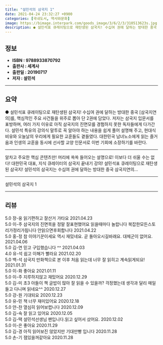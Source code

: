 ```yaml
---
title: "설민석의 삼국지 1"
date: 2021-04-24 23:32:27 +0900
categories: [국내도서, 역사와문화]
image: https://bimage.interpark.com/goods_image/3/6/2/3/310513623s.jpg
description: ● 설민석표 큐레이팅으로 재탄생된 삼국지! 수십여 권에 달하는 방대한 중국 [삼국지연의]를, 핵심적인 주요 사건들을 위주로 뽑아 단 2권에 담았다. 저자는 삼국지 입문서를 표방하며, 여러 가지 이유로 아직 삼국지의 진면모를 경험하지 못한 독자들에게 다가간다. 설민석 특유의 강의식 말투
---
```


## **정보**

- **ISBN : 9788933870792**
- **출판사 : 세계사**
- **출판일 : 20190717**
- **저자 : 설민석**

------



## **요약**

●  설민석표 큐레이팅으로 재탄생된 삼국지! 수십여 권에 달하는 방대한 중국 [삼국지연의]를, 핵심적인 주요 사건들을 위주로 뽑아 단 2권에 담았다. 저자는 삼국지 입문서를 표방하며, 여러 가지 이유로 아직 삼국지의 진면모를 경험하지 못한 독자들에게 다가간다. 설민석 특유의 강의식 말투로 꼭 알아야 하는 내용을 쉽게 풀어 설명해 주고, 현대식 비유와 오늘날의 우리에게 필요한 교훈들도 곁들였다. 대한민국 남녀노소에게 읽는 즐거움과 인생의 교훈을 동시에 선사할 교양 인문서로 이번 기회에 소장하기를 바란다.

------

알차고 주요한 핵심 콘텐츠만!  &#x0D; 머리에 쏙쏙 들어오는 설명으로! &#x0D; 이보다 더 쉬울 수는 없다! &#x0D; 대한민국 대표, 지식 큐레이터의 삼국지 끝내기 강의!&#x0D;&#x0D;설민석표 큐레이팅으로 재탄생된 삼국지! &#x0D;&#x0D;설민석의 삼국지는 수십여 권에 달하는 방대한 중국 삼국지연의... 

------


설민석의 삼국지 1 

------


## **리뷰** 

5.0 장-웅 읽기편하고 잘산거 가타요 2021.04.23 <br/>5.0 이-주 삼국지의 진면목을 정말 잘표현했어요
읽을때마다 놀랍니다
복잡한모든스토리가정리가됩니다
안읽으면후회합니다 2021.04.22 <br/>5.0 홍-정 참 이야기꾼이세요 역시 재밌네요. 곧 돌아오시길바래요. 대체군이 없어요.  2021.04.06 <br/>5.0 김-연 믿고 구입했습니다 ^^ 2021.04.03 <br/>4.0 유-석 쉽고 이해가 빨라요 2021.02.20 <br/>5.0 백-석 삼국지 만화책으로 본 이후 처음 읽는데 너무 잘 읽히고 계속읽게되요! 2021.01.31 <br/>5.0 이-화 좋아요 2021.01.11 <br/>5.0 이-주 지루하지않고 재밌어요 2020.12.29 <br/>5.0 김-미 초3 아들이 책 글밥이 많아 잘 읽을 수 있을까? 걱정했는데 생각과 달리 매일 들고 다니며 읽네요^^  2020.12.27 <br/>5.0 강-원 기대되요 2020.12.23 <br/>5.0 유-민 책 너무 재미있어요 2020.12.18 <br/>5.0 안-찬 열심히 읽어보렵니다 2020.12.09 <br/>5.0 김-숙 잘 읽고  있어요 2020.12.05 <br/>5.0 김-택 설민석선생님 팬입니다.읽고 싶어서 샀어요. 2020.12.02 <br/>5.0 이-은 좋아요 2020.11.29 <br/>5.0 김-경 아직 읽어보진 않았지만 기대만빵 입니다 2020.11.28 <br/>5.0 손-기 잼있을꺼같아요 2020.11.28 <br/>
